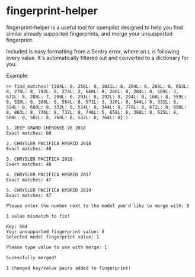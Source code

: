 # fingerprint-helper

fingerprint-helper is a useful tool for openpilot designed to help you find similar already supported fingerprints, and merge your unsupported fingerprint.

Included is easy formatting from a Sentry error, where an `L` is following every value. It's automatically filtered out and converted to a dictionary for you.

Example:

    >> find_matches('{384L: 8, 258L: 8, 1031L: 8, 264L: 8, 268L: 8, 653L: 8, 270L: 8, 792L: 8, 274L: 2, 660L: 8, 280L: 8, 284L: 8, 669L: 3, 671L: 8, 288L: 7, 290L: 6, 291L: 8, 292L: 8, 294L: 8, 168L: 8, 559L: 8, 520L: 8, 308L: 8, 564L: 8, 571L: 3, 320L: 8, 544L: 8, 331L: 8, 324L: 8, 680L: 8, 332L: 8, 514L: 8, 344L: 8, 770L: 8, 672L: 8, 800L: 8, 863L: 8, 736L: 8, 737L: 8, 746L: 5, 658L: 6, 368L: 8, 625L: 8, 500L: 8, 501L: 8, 760L: 8, 532L: 8, 764L: 8}')
    
    1. JEEP GRAND CHEROKEE V6 2018
    Exact matches: 80

    2. CHRYSLER PACIFICA HYBRID 2018
    Exact matches: 48

    3. CHRYSLER PACIFICA 2018
    Exact matches: 48

    4. CHRYSLER PACIFICA HYBRID 2017
    Exact matches: 47

    5. CHRYSLER PACIFICA HYBRID 2019
    Exact matches: 47

    Please enter the number next to the model you'd like to merge with: 5
    
    1 value mismatch to fix!

    Key: 564
    Your unsupported fingerprint value: 8
    Selected model fingerprint value: 1

    Please type value to use with merge: 1
    
    Sucessfully merged!

    1 changed key/value pairs added to fingerprint!
